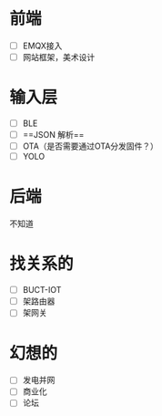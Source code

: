 # 前端
- [ ] EMQX接入
- [ ] 网站框架，美术设计
# 输入层
- [ ] BLE
- [ ] ==JSON 解析==
- [ ] OTA（是否需要通过OTA分发固件？）
- [ ] YOLO
# 后端
不知道
# 找关系的
- [ ] BUCT-IOT
- [ ] 架路由器
- [ ] 架网关
# 幻想的
- [ ] 发电并网
- [ ] 商业化
- [ ] 论坛
